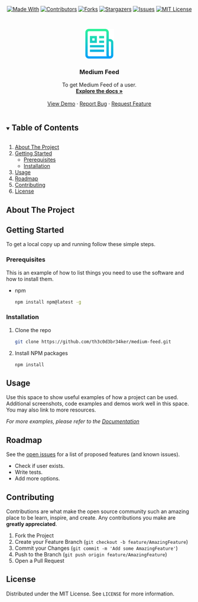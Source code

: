 <!--
*** Thanks for checking out the README-Template. If you have a suggestion
*** that would make this better, please fork the repo and create a pull request
*** or simply open an issue with the tag "enhancement".
*** Thanks again! Now go create something AMAZING! :D
***
***
***
*** To avoid retyping too much info. Do a search and replace for the following:
*** github_username, repo_name, twitter_handle, email, project_title, project_description
-->

<!-- PROJECT SHIELDS -->
<!--
*** I'm using markdown "reference style" links for readability.
*** Reference links are enclosed in brackets [ ] instead of parentheses ( ).
*** See the bottom of this document for the declaration of the reference variables
*** for contributors-url, forks-url, etc. This is an optional, concise syntax you may use.
*** https://www.markdownguide.org/basic-syntax/#reference-style-links
-->
<span style="display:block;text-align:center">

[![Made With][made-with-shield]][made-with-url]
[![Contributors][contributors-shield]][contributors-url]
[![Forks][forks-shield]][forks-url]
[![Stargazers][stars-shield]][stars-url]
[![Issues][issues-shield]][issues-url]
[![MIT License][license-shield]][license-url]

</span>

<!-- PROJECT LOGO -->
<br />
<p align="center">
  <a href="https://github.com/th3c0d3br34ker/medium-feed">
    <img src="images/logo.png" alt="Logo" width="80" height="80">
  </a>

  <h3 align="center">Medium Feed</h3>

  <p align="center">
    To get Medium Feed of a user.
    <br />
    <a href="https://github.com/th3c0d3br34ker/medium-feed"><strong>Explore the docs »</strong></a>
    <br />
    <br />
    <a href="https://github.com/th3c0d3br34ker/medium-feed">View Demo</a>
    ·
    <a href="https://github.com/th3c0d3br34ker/medium-feed/issues">Report Bug</a>
    ·
    <a href="https://github.com/th3c0d3br34ker/medium-feed/issues">Request Feature</a>
  </p>
</p>

<!-- TABLE OF CONTENTS -->
<details open="open">
  <summary><h2 style="display: inline-block">Table of Contents</h2></summary>
  <ol>
    <li>
      <a href="#about-the-project">About The Project</a>
    </li>
    <li>
      <a href="#getting-started">Getting Started</a>
      <ul>
        <li><a href="#prerequisites">Prerequisites</a></li>
        <li><a href="#installation">Installation</a></li>
      </ul>
    </li>
    <li><a href="#usage">Usage</a></li>
    <li><a href="#roadmap">Roadmap</a></li>
    <li><a href="#contributing">Contributing</a></li>
    <li><a href="#license">License</a></li>
  </ol>
</details>

<!-- ABOUT THE PROJECT -->

## About The Project

<!-- GETTING STARTED -->

## Getting Started

To get a local copy up and running follow these simple steps.

### Prerequisites

This is an example of how to list things you need to use the software and how to install them.

- npm

  ```sh
  npm install npm@latest -g
  ```

### Installation

1. Clone the repo

   ```sh
   git clone https://github.com/th3c0d3br34ker/medium-feed.git
   ```

2. Install NPM packages

   ```sh
   npm install
   ```

<!-- USAGE EXAMPLES -->

## Usage

Use this space to show useful examples of how a project can be used. Additional screenshots, code examples and demos work well in this space. You may also link to more resources.

_For more examples, please refer to the [Documentation](https://example.com)_

<!-- ROADMAP -->

## Roadmap

See the [open issues](https://github.com/th3c0d3br34ker/medium-feed/issues) for a list of proposed features (and known issues).

- Check if user exists.
- Write tests.
- Add more options.

<!-- CONTRIBUTING -->

## Contributing

Contributions are what make the open source community such an amazing place to be learn, inspire, and create. Any contributions you make are **greatly appreciated**.

1. Fork the Project
2. Create your Feature Branch (`git checkout -b feature/AmazingFeature`)
3. Commit your Changes (`git commit -m 'Add some AmazingFeature'`)
4. Push to the Branch (`git push origin feature/AmazingFeature`)
5. Open a Pull Request

<!-- LICENSE -->

## License

Distributed under the MIT License. See `LICENSE` for more information.

<!-- MARKDOWN LINKS & IMAGES -->
<!-- https://www.markdownguide.org/basic-syntax/#reference-style-links -->

[contributors-shield]: https://img.shields.io/github/contributors/th3c0d3br34ker/medium-feed.svg?style=for-the-badge
[contributors-url]: https://github.com/th3c0d3br34ker/medium-feed/graphs/contributors
[forks-shield]: https://img.shields.io/github/forks/th3c0d3br34ker/medium-feed.svg?style=for-the-badge
[forks-url]: https://github.com/th3c0d3br34ker/medium-feed/network/members
[stars-shield]: https://img.shields.io/github/stars/th3c0d3br34ker/medium-feed.svg?style=for-the-badge
[stars-url]: https://github.com/th3c0d3br34ker/medium-feed/stargazers
[issues-shield]: https://img.shields.io/github/issues/th3c0d3br34ker/medium-feed.svg?style=for-the-badge
[issues-url]: https://github.com/th3c0d3br34ker/medium-feed/issues
[license-shield]: https://img.shields.io/github/license/th3c0d3br34ker/medium-feed.svg?style=for-the-badge
[license-url]: https://github.com/th3c0d3br34ker/medium-feed/blob/master/LICENSE.txt
[made-with-shield]: https://img.shields.io/github/languages/top/th3c0d3br34ker/medium-feed?style=for-the-badge
[made-with-url]: https://shields.io/github/languages/top/th3c0d3br34ker/medium-feed.svg?style-for-the-badge
[product-screenshot]: images/screenshot.png
